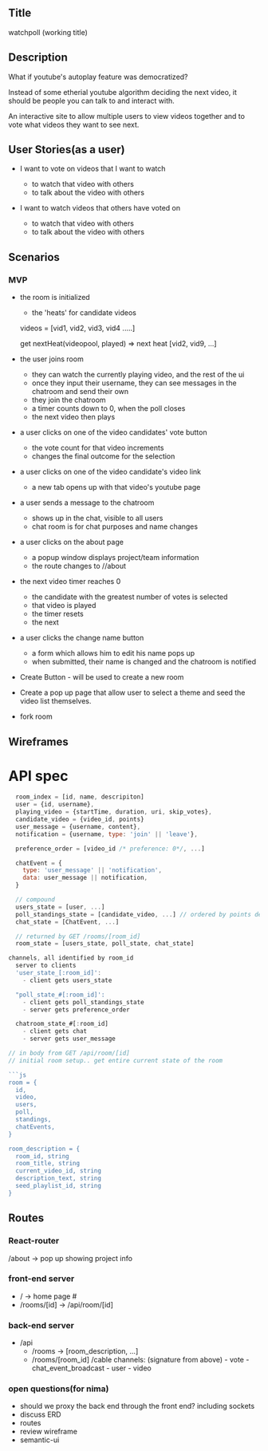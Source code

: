 ## Title

watchpoll (working title)

## Description

What if youtube's autoplay feature was democratized?

Instead of some etherial youtube algorithm deciding the next video, it should be people you can talk to and interact with.

An interactive site to allow multiple users to view videos together and to vote what videos they want to see next.

## User Stories(as a user)

- I want to vote on videos that I want to watch

  - to watch that video with others
  - to talk about the video with others

- I want to watch videos that others have voted on
  - to watch that video with others
  - to talk about the video with others

## Scenarios

### MVP

- the room is initialized

  - the 'heats' for candidate videos

  videos = [vid1, vid2, vid3, vid4 .....]

  get
  nextHeat(videopool, played) => next heat [vid2, vid9, ...]

- the user joins room

  - they can watch the currently playing video, and the rest of the ui
  - once they input their username, they can see messages in the chatroom and send their own
  - they join the chatroom
  - a timer counts down to 0, when the poll closes
  - the next video then plays

- a user clicks on one of the video candidates' vote button

  - the vote count for that video increments
  - changes the final outcome for the selection

- a user clicks on one of the video candidate's video link

  - a new tab opens up with that video's youtube page

- a user sends a message to the chatroom

  - shows up in the chat, visible to all users
  - chat room is for chat purposes and name changes

- a user clicks on the about page

  - a popup window displays project/team information
  - the route changes to /<appname>/about

- the next video timer reaches 0
  - the candidate with the greatest number of votes is selected
  - that video is played
  - the timer resets
  - the next

- a user clicks the change name button

  - a form which allows him to edit his name pops up
  - when submitted, their name is changed and the chatroom is notified

- Create Button - will be used to create a new room

- Create a pop up page that allow user to select a theme and seed the video list themselves.

- fork room

## Wireframes

# API spec

```js
  room_index = [id, name, descripiton]
  user = {id, username},
  playing_video = {startTime, duration, uri, skip_votes},
  candidate_video = {video_id, points}
  user_message = {username, content},
  notification = {username, type: 'join' || 'leave'},

  preference_order = [video_id /* preference: 0*/, ...]

  chatEvent = {
    type: 'user_message' || 'notification',
    data: user_message || notification,
  }

  // compound
  users_state = [user, ...]
  poll_standings_state = [candidate_video, ...] // ordered by points descending
  chat_state = [ChatEvent, ...]

  // returned by GET /rooms/[room_id]
  room_state = [users_state, poll_state, chat_state]
```

```js
channels, all identified by room_id
  server to clients
  'user_state_[:room_id]':
    - client gets users_state

  "poll_state_#[:room_id]':
    - client gets poll_standings_state
    - server gets preference_order

  chatroom_state_#[:room_id]
    - client gets chat
    - server gets user_message

// in body from GET /api/room/[id]
// initial room setup.. get entire current state of the room

```js
room = {
  id,
  video,
  users,
  poll,
  standings,
  chatEvents,
}

room_description = {
  room_id, string
  room_title, string
  current_video_id, string
  description_text, string
  seed_playlist_id, string
}
```

## Routes

### React-router

/about -> pop up showing project info

### front-end server

- / -> home page #
- /rooms/[id] -> /api/room/[id]

### back-end server

- /api
  - /rooms -> [room_description, ...]
  - /rooms/[room_id]
    /cable
    channels: (signature from above) - vote - chat_event_broadcast - user - video

### open questions(for nima)

- should we proxy the back end through the front end? including sockets
- discuss ERD
- routes
- review wireframe
- semantic-ui
